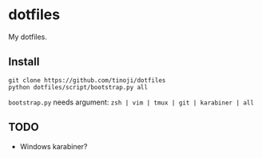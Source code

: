 dotfiles
========
My dotfiles.

Install
--------
```
git clone https://github.com/tinoji/dotfiles
python dotfiles/script/bootstrap.py all
```

`bootstrap.py` needs argument: `zsh | vim | tmux | git | karabiner | all`

TODO
------
- Windows karabiner?


